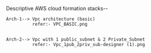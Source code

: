 Descriptive AWS cloud formation stacks--
    
    Arch-1--> Vpc architecture (basic)
              refer:- VPC_BASIC.png
              
              
    Arch-2--> Vpc with 1 public_subnet & 2 Private_Subnet
              refer:- Vpc_1pub_2priv_sub-designer (1).png